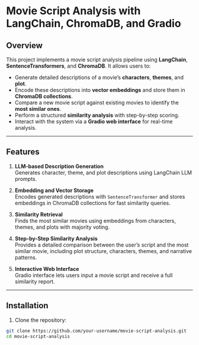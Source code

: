 # Movie Script Analysis with LangChain, ChromaDB, and Gradio

## Overview
This project implements a movie script analysis pipeline using **LangChain**, **SentenceTransformers**, and **ChromaDB**. It allows users to:

- Generate detailed descriptions of a movie’s **characters**, **themes**, and **plot**.
- Encode these descriptions into **vector embeddings** and store them in **ChromaDB collections**.
- Compare a new movie script against existing movies to identify the **most similar ones**.
- Perform a structured **similarity analysis** with step-by-step scoring.
- Interact with the system via a **Gradio web interface** for real-time analysis.

---

## Features
1. **LLM-based Description Generation**  
   Generates character, theme, and plot descriptions using LangChain LLM prompts.

2. **Embedding and Vector Storage**  
   Encodes generated descriptions with `SentenceTransformer` and stores embeddings in ChromaDB collections for fast similarity queries.

3. **Similarity Retrieval**  
   Finds the most similar movies using embeddings from characters, themes, and plots with majority voting.

4. **Step-by-Step Similarity Analysis**  
   Provides a detailed comparison between the user’s script and the most similar movie, including plot structure, characters, themes, and narrative patterns.

5. **Interactive Web Interface**  
   Gradio interface lets users input a movie script and receive a full similarity report.

---

## Installation

1. Clone the repository:

```bash
git clone https://github.com/your-username/movie-script-analysis.git
cd movie-script-analysis
